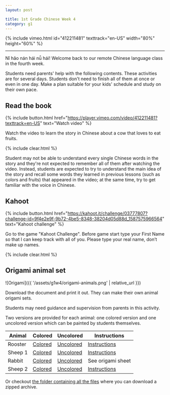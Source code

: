 ```yaml
---
layout: post

title: 1st Grade Chinese Week 4
category: g1
---
```


{% include vimeo.html id="412211481" texttrack="en-US" width="80%" height="60%" %}

---

Nǐ hǎo nán hái nǚ hái! Welcome back to our remote Chinese language class in the fourth week.

Students need parents' help with the following contents. These activities are for several days. Students don't need to finish all of them at once or even in one day. Make a plan suitable for your kids' schedule and study on their own pace.

## Read the book

{% include button.html href="https://player.vimeo.com/video/412211481?texttrack=en-US" text="Watch video" %}

Watch the video to learn the story in Chinese about a cow that loves to eat fruits.

{% include clear.html %}

Student may not be able to understand every single Chinese words in the story and they're not expected to remember all of them after watching the video. Instead, students are expected to try to understand the main idea of the story and recall some words they learned in previous lessons (such as colors and fruits) that appeared in the video; at the same time, try to get familiar with the voice in Chinese.

## Kahoot

{% include button.html href="https://kahoot.it/challenge/03777807?challenge-id=9f4e2e9f-9b72-4be5-8348-38204d05d88d_1587575966564" text="Kahoot challenge" %}

Go to the game "Kahoot Challenge". Before game start type your First Name so that I can keep track with all of you. Please type your real name, don’t make up names.

{% include clear.html %}

## Origami animal set

![Origami]({{ '/assets/g1w4/origami-animals.png' | relative_url }})

Download the document and print it out. They can make their own animal origami sets.

Students may need guidance and supervision from parents in this activity.

Two versions are provided for each animal: one colored version and one uncolored version which can be painted by students themselves.

| **Animal** | **Colored**                | **Uncolored**                  | **Instructions**                     |
| ---------- | -------------------------- | ------------------------------ | ------------------------------------ |
| Rooster    | [Colored][rooster-colored] | [Uncolored][rooster-uncolored] | [Instructions][rooster-instructions] |
| Sheep 1    | [Colored][sheep1-colored]  | [Uncolored][sheep1-uncolored]  | [Instructions][sheep1-instructions]  |
| Rabbit     | [Colored][rabbit-colored]  | [Uncolored][rabbit-uncolored]  | See origami sheet                    |
| Sheep 2    | [Colored][sheep2-colored]  | [Uncolored][sheep2-uncolored]  | [Instructions][sheep2-instructions]  |

Or checkout [the folder containing all the files][all] where you can download a zipped archive.

[rooster-colored]: https://drive.google.com/open?id=1UEh7eoZXvjCzIT9gmoSlMzWcUfp8jDTB
[rooster-uncolored]: https://drive.google.com/open?id=1WrocAitIQLbuRFKQExHwsYzKkwCJ-y6b
[rooster-instructions]: https://drive.google.com/open?id=1Vn5lfh6ZvVhAcJHZi5kTrJ73qjrEt6x-
[sheep1-colored]: https://drive.google.com/open?id=1OZ6kRKS3mUcXt9daNzhvSlzmmYOLW5MT
[sheep1-uncolored]: https://drive.google.com/open?id=1lH-ZMDZkLi1HYS7X_6ZaOy8F4V_uRhth
[sheep1-instructions]: https://drive.google.com/open?id=1V2d1HjbrNzC5PjUkGWdZ1tT4KwiVNj6y
[rabbit-colored]: https://drive.google.com/open?id=1RSoB_UMvyxAy6d7jKkUfvQLxS0vJbJ4w
[rabbit-uncolored]: https://drive.google.com/open?id=145FWxqcHhai4JWB4AxbxCF0doENhWByQ
[sheep2-colored]: https://drive.google.com/open?id=1aC8KECM9R5iaLLm7musT-VLgtz3LE9uS
[sheep2-uncolored]: https://drive.google.com/open?id=12IXCZekZ8K3EXiESjPtwSMxX0fwEGc58
[sheep2-instructions]: https://drive.google.com/open?id=1nf3ooraIo0WHurECA2MA-Gxe4g2Kw7X4
[all]: https://drive.google.com/open?id=1u-798xuktwSG1E5lnHHaM2T0sssiT0rd
